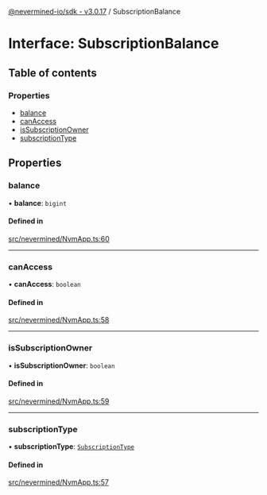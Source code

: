 [@nevermined-io/sdk - v3.0.17](../code-reference.md) / SubscriptionBalance

# Interface: SubscriptionBalance

## Table of contents

### Properties

- [balance](SubscriptionBalance.md#balance)
- [canAccess](SubscriptionBalance.md#canaccess)
- [isSubscriptionOwner](SubscriptionBalance.md#issubscriptionowner)
- [subscriptionType](SubscriptionBalance.md#subscriptiontype)

## Properties

### balance

• **balance**: `bigint`

#### Defined in

[src/nevermined/NvmApp.ts:60](https://github.com/nevermined-io/sdk-js/blob/f4768bb40b31fadf971062208adb00e0efb39b34/src/nevermined/NvmApp.ts#L60)

---

### canAccess

• **canAccess**: `boolean`

#### Defined in

[src/nevermined/NvmApp.ts:58](https://github.com/nevermined-io/sdk-js/blob/f4768bb40b31fadf971062208adb00e0efb39b34/src/nevermined/NvmApp.ts#L58)

---

### isSubscriptionOwner

• **isSubscriptionOwner**: `boolean`

#### Defined in

[src/nevermined/NvmApp.ts:59](https://github.com/nevermined-io/sdk-js/blob/f4768bb40b31fadf971062208adb00e0efb39b34/src/nevermined/NvmApp.ts#L59)

---

### subscriptionType

• **subscriptionType**: [`SubscriptionType`](../enums/SubscriptionType.md)

#### Defined in

[src/nevermined/NvmApp.ts:57](https://github.com/nevermined-io/sdk-js/blob/f4768bb40b31fadf971062208adb00e0efb39b34/src/nevermined/NvmApp.ts#L57)
